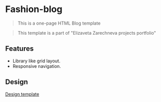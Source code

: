 # Fashion-blog

> This is a one-page HTML Blog template

> This template is a part of "Elizaveta Zarechneva projects portfolio"

## Features

- Library like grid layout.
- Responsive navigation.

## Design

[Design template](https://github.com/zarechneva/fashion-blog/blob/master/images/Template.png)
